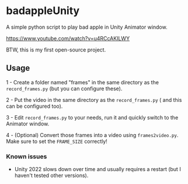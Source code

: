 # badappleUnity
A simple python script to play bad apple in Unity Animator window.

https://www.youtube.com/watch?v=u4RCcAKILWY

BTW, this is my first open-source project.

## Usage
1 - Create a folder named "frames" in the same directory as the `record_frames.py` (but you can configure these).

2 - Put the video in the same directory as the `record_frames.py` ( and this can be configured too).

3 - Edit `record_frames.py` to your needs, run it and quickly switch to the Animator window.

4 - (Optional) Convert those frames into a video using `frames2video.py`. Make sure to set the `FRAME_SIZE` correctly!


### Known issues
- Unity 2022 slows down over time and usually requires a restart (but I haven't tested other versions).
